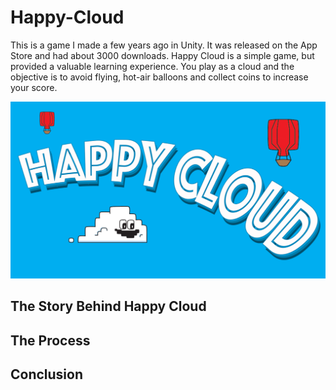 # Happy-Cloud
This is a game I made a few years ago in Unity. It was released on the App Store and had about 3000 downloads. Happy Cloud is a simple game, but provided a valuable learning experience. You play as a cloud and the objective is to avoid flying, hot-air balloons and collect coins to increase your score.


![Happy Cloud](/images/launch_1334x750.png)

## The Story Behind Happy Cloud

## The Process

## Conclusion
